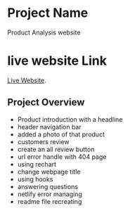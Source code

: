 # Project Name
Product Analysis website

# live website Link

 [Live Website](https://lambent-caramel-e32a69.netlify.app/dashboard).

## Project Overview
- Product introduction with a headline
- header navigation bar
- added a photo of that product
- customers review
- create an all review button
- url error handle with 404 page
- using rechart
- change webpage title
- using hooks
- answering questions
- netlify error managing
- readme file recreating